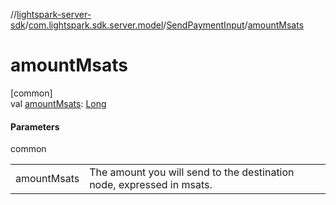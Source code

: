 //[lightspark-server-sdk](../../../index.md)/[com.lightspark.sdk.server.model](../index.md)/[SendPaymentInput](index.md)/[amountMsats](amount-msats.md)

# amountMsats

[common]\
val [amountMsats](amount-msats.md): [Long](https://kotlinlang.org/api/latest/jvm/stdlib/kotlin/-long/index.html)

#### Parameters

common

| | |
|---|---|
| amountMsats | The amount you will send to the destination node, expressed in msats. |
